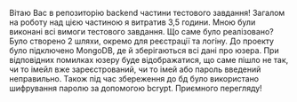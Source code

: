 Вітаю Вас в репозиторію backend частини тестового завдання! Загалом на роботу над цією частиною я витратив 3,5 години. Мною були виконані всі вимоги тестового завдання. Що саме було реалізовано? Було створено 2 шляхи, окремо для реєстрації та логіну. До проекту було підключено MongoDB, де й зберігаються всі дані про юзера. При відповідних помилках юзеру буде відображатися, що саме пішло не так, чи то імейл вже зареєстрований, чи то імей або пароль введений неправильно. Також під час збереження до бд було використано шифрування паролю за допомогою bcrypt. Приємного перегляду!
